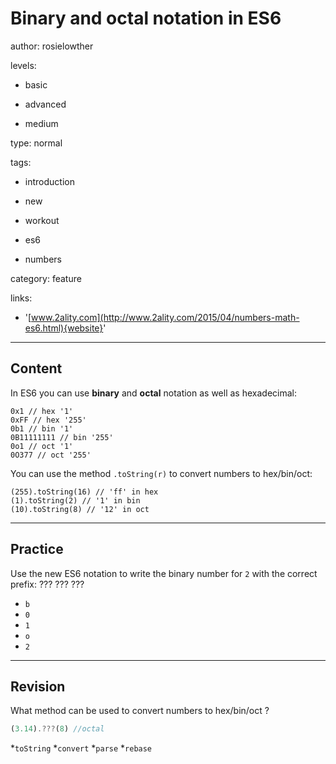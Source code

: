 # Binary and octal notation in ES6
author: rosielowther

levels:

  - basic

  - advanced

  - medium

type: normal

tags:

  - introduction

  - new

  - workout

  - es6

  - numbers

category: feature

links:

  - '[www.2ality.com](http://www.2ality.com/2015/04/numbers-math-es6.html){website}'

---
## Content

In ES6 you can use **binary** and **octal** notation as well as hexadecimal: 
```
0x1 // hex '1'
0xFF // hex '255'
0b1 // bin '1'
0B11111111 // bin '255'
0o1 // oct '1'
0O377 // oct '255'
```

You can use the method `.toString(r)` to convert numbers to hex/bin/oct:

```
(255).toString(16) // 'ff' in hex
(1).toString(2) // '1' in bin
(10).toString(8) // '12' in oct
```

---
## Practice

Use the new ES6 notation to write the binary number for `2` with the correct prefix:
??? ??? ???

* `b`
* `0`
* `1`
* `o`
* `2`
---
## Revision

What method can be used to convert numbers to hex/bin/oct ?
```javascript
(3.14).???(8) //octal
```

*`toString`
*`convert`
*`parse`
*`rebase`
